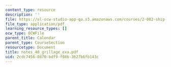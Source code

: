 ```yaml
---
content_type: resource
description: ''
file: https://ol-ocw-studio-app-qa.s3.amazonaws.com/courses/2-082-ship-structural-analysis-design-13-122-spring-2003/2cdc74560870bdf9f08b3627b6fb143c_notes_40_grillage_exa.pdf
file_type: application/pdf
learning_resource_types: []
ocw_type: OCWFile
parent_title: Calendar
parent_type: CourseSection
resourcetype: Document
title: notes_40_grillage_exa.pdf
uid: 2cdc7456-0870-bdf9-f08b-3627b6fb143c
---
```

